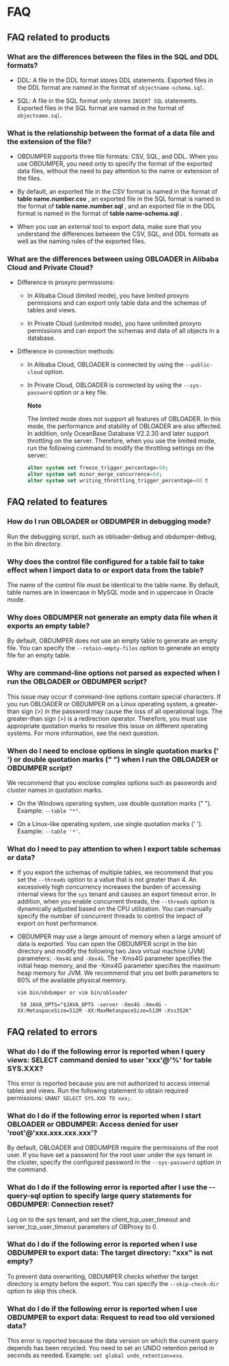FAQ 
========================



FAQ related to products 
--------------------------------------------

### What are the differences between the files in the SQL and DDL formats? 

* DDL: A file in the DDL format stores DDL statements. Exported files in the DDL format are named in the format of `objectname-schema.sql`.

  

* SQL: A file in the SQL format only stores `INSERT SQL` statements. Exported files in the SQL format are named in the format of `objectname.sql`.

  




### What is the relationship between the format of a data file and the extension of the file? 

* OBDUMPER supports three file formats: CSV, SQL, and DDL. When you use OBDUMPER, you need only to specify the format of the exported data files, without the need to pay attention to the name or extension of the files.

  

* By default, an exported file in the CSV format is named in the format of **table name.number.csv** , an exported file in the SQL format is named in the format of **table name.number.sql** , and an exported file in the DDL format is named in the format of **table name-schema.sql** .

  

* When you use an external tool to export data, make sure that you understand the differences between the CSV, SQL, and DDL formats as well as the naming rules of the exported files.

  




### What are the differences between using OBLOADER in Alibaba Cloud and Private Cloud? 

* Difference in proxyro permissions:

  * In Alibaba Cloud (limited mode), you have limited proxyro permissions and can export only table data and the schemas of tables and views.

    
  
  * In Private Cloud (unlimited mode), you have unlimited proxyro permissions and can export the schemas and data of all objects in a database.

    
  

  

* Difference in connection methods:

  * In Alibaba Cloud, OBLOADER is connected by using the `--public-cloud` option.

    
  
  * In Private Cloud, OBLOADER is connected by using the `--sys-password` option or a key file. 

    **Note**

    

    The limited mode does not support all features of OBLOADER. In this mode, the performance and stability of OBLOADER are also affected. In addition, only OceanBase Database V2.2.30 and later support throttling on the server. Therefore, when you use the limited mode, run the following command to modify the throttling settings on the server:

    ```sql
    alter system set freeze_trigger_percentage=50;
    alter system set minor_merge_concurrence=64;
    alter system set writing_throttling_trigger_percentage=80 t
    ```

    
    
  

  




FAQ related to features 
--------------------------------------------

### How do I run OBLOADER or OBDUMPER in debugging mode? 

Run the debugging script, such as obloader-debug and obdumper-debug, in the bin directory.

### Why does the control file configured for a table fail to take effect when I import data to or export data from the table? 

The name of the control file must be identical to the table name. By default, table names are in lowercase in MySQL mode and in uppercase in Oracle mode.

### Why does OBDUMPER not generate an empty data file when it exports an empty table? 

By default, OBDUMPER does not use an empty table to generate an empty file. You can specify the `--retain-empty-files` option to generate an empty file for an empty table.

### Why are command-line options not parsed as expected when I run the OBLOADER or OBDUMPER script? 

This issue may occur if command-line options contain special characters. If you run OBLOADER or OBDUMPER on a Linux operating system, a greater-than sign (\>) in the password may cause the loss of all operational logs. The greater-than sign (\>) is a redirection operator. Therefore, you must use appropriate quotation marks to resolve this issue on different operating systems. For more information, see the next question.

### When do I need to enclose options in single quotation marks (' ') or double quotation marks (" ") when I run the OBLOADER or OBDUMPER script? 

We recommend that you enclose complex options such as passwords and cluster names in quotation marks. 

* On the Windows operating system, use double quotation marks (" "). Example: `--table "*"`.

  

* On a Linux-like operating system, use single quotation marks (' '). Example: `--table '*'`.

  




### What do I need to pay attention to when I export table schemas or data? 

* If you export the schemas of multiple tables, we recommend that you set the `--threads` option to a value that is not greater than 4. An excessively high concurrency increases the burden of accessing internal views for the `sys` tenant and causes an export timeout error.
  In addition, when you enable concurrent threads, the `--threads` option is dynamically adjusted based on the CPU utilization. You can manually specify the number of concurrent threads to control the impact of export on host performance.

  

* OBDUMPER may use a large amount of memory when a large amount of data is exported. You can open the OBDUMPER script in the bin directory and modify the following two Java virtual machine (JVM) parameters: `-Xms4G` and `-Xmx4G`. The -Xms4G parameter specifies the initial heap memory, and the -Xmx4G parameter specifies the maximum heap memory for JVM. We recommend that you set both parameters to 60% of the available physical memory. 

  ```unknow
  vim bin/obdumper or vim bin/obloader
  
   50 JAVA_OPTS="$JAVA_OPTS -server -Xms4G -Xmx4G -XX:MetaspaceSize=512M -XX:MaxMetaspaceSize=512M -Xss352K"
  ```

  




FAQ related to errors 
------------------------------------------

### What do I do if the following error is reported when I query views: SELECT command denied to user 'xxx'@'%' for table SYS.XXX? 

This error is reported because you are not authorized to access internal tables and views. Run the following statement to obtain required permissions: `GRANT SELECT SYS.XXX TO xxx;`.

### What do I do if the following error is reported when I start OBLOADER or OBDUMPER: Access denied for user 'root'@'xxx.xxx.xxx.xxx'? 

By default, OBLOADER and OBDUMPER require the permissions of the root user. If you have set a password for the root user under the sys tenant in the cluster, specify the configured password in the `--sys-password` option in the command.

### What do I do if the following error is reported after I use the --query-sql option to specify large query statements for OBDUMPER: Connection reset? 

Log on to the sys tenant, and set the client_tcp_user_timeout and server_tcp_user_timeout parameters of OBProxy to 0.

### What do I do if the following error is reported when I use OBDUMPER to export data: The target directory: "xxx" is not empty? 

To prevent data overwriting, OBDUMPER checks whether the target directory is empty before the export. You can specify the `--skip-check-dir` option to skip this check.

### What do I do if the following error is reported when I use OBDUMPER to export data: Request to read too old versioned data? 

This error is reported because the data version on which the current query depends has been recycled. You need to set an UNDO retention period in seconds as needed. Example: `set global undo_retention=xxx`.



